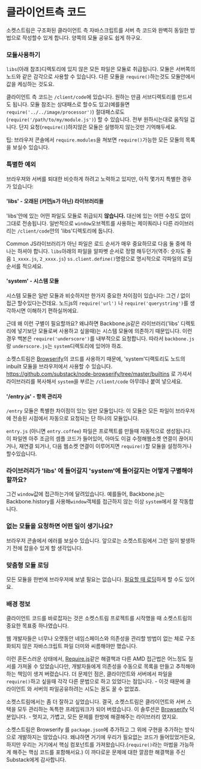 # 클라이언트측 코드
<!---# Client-Side Code-->

소켓스트림은 구조화된 클라이언트 측 자바스크립트를 서버 측 코드와 완벽히 동일한 방법으로 작성할수 있게 합니다. 양쪽의 모듈 공유도 쉽게 하구요.
<!--SocketStream allows you to write and structure client-side Javascript in exactly the same way as server-side code, allowing you to easily share modules between both.-->

### 모듈사용하기
<!---### How to use Modules-->

`libs`(아래 참조)디렉토리에 있지 않은 모든 파일은 모듈로 취급됩니다. 모듈은 서버쪽의 노드와 같은 감각으로 사용할 수 있습니다. 다른 모듈을  `require()`하는것도 모듈안에서 값을 케싱하는 것도요.
<!--All files which aren't `libs` (see below) are treated as modules. You have exactly the same ability to export functions, `require()` other modules, and cache values within modules as you do when writing server-side code in Node.js.-->

클라이언트 측 코드는 `/client/code`에 있습니다. 원하는 만큼 서브디렉토리를 만드셔도 됩니다. 모듈 참조는 상대패스로 할수도 있고(예를들면`require('../../image/processor')`) 절대패스로도(`require('/path/to/my/module.js')`) 할 수 있습니다. 전부 원하시는대로 움직일 겁니다. 단지 요청(`require()`)하지않은 모듈은 실행하지 않는것만 기억해두세요.
<!--Client-side code lives in `/client/code`. Create as many subdirectories as you wish. Reference your modules relatively, e.g. `require('../../image/processor')`, or absolutely `require('/path/to/my/module.js')`. It all work as you would expect, just bear in mind a module will never be executed unless it is explicitly `require()`'d.-->

팁: 브라우저 콘솔에서 `require.modules`을 쳐보면 `require()`가능한 모든 모듈의 목록을 보실수 있습니다.
<!--Top tip: Type `require.modules` in the browser console to see a list of all modules you can `require()` in your app-->


### 특별한 예외
<!---### Special Exceptions-->

브라우져와 서버를 퇴대한 비슷하게 하려고 노력하고 있지만, 아직 몇가지 특별한 경우가 있습니다:
<!--While we try to keep the experience between browser and server as similar as possible, there are a few special cases to be aware of:-->


#### 'libs' - 오래된 (커먼js가 아닌) 라이브러리들
<!---#### 'libs' - Legacy (non Common JS) Libraries-->

'libs'안에 있는 어떤 파일도 모듈로 취급되지 **않습니다.** 대신에 있는 어떤 수정도 없이 그대로 전송됩니다.  일반적으로 `window`오브젝트를 사용하는 제이쿼리나 다른 라이브러리는 `/client/code`안의 'libs'디렉토리에 둡니다.
<!--Any file which lives in a directory called 'libs' will NOT be served as a module. Instead these files will be sent as-is without any modification. Typically you'll want to ensure jQuery and other libraries which use the `window` variable are always placed in a `/client/code` directory called 'libs'.-->

Common JS라이브러리가 아닌 파일은 로드 순서가 매우 중요하므로 다음 둘 중에 하나는 하셔야 합니다. `libs`아래의 파일을 알파벳 순서로 정렬 해두던가(역주: 숫자도 좋음 `1_xxxx.js`, `2_xxxx.js`) `ss.client.define()`명령으로 명시적으로 각파일의 로딩순서를 적으세요.
<!--As load order is critically important for non Common JS libraries **either** name your files alphanumerically within the `libs` directory **or** list each file explicitly in your `ss.client.define()` command - your choice.-->


#### 'system' - 시스템 모듈
<!---#### 'system' - System Modules-->

시스템 모듈은 일반 모듈과 비슷하지만 한가지 중요한 차이점이 있습니다: 그건 / 없이 접근 할수있다는건데요. 노드js의 `require('url')` 나 `require('querystring')`를 생각하시면 이해하기 편하실꺼에요.
<!--System modules are similar to regular modules but with one important difference: they are accessed without a leading slash - just like you would `require('url')` or `require('querystring')` in Node.js.-->

근데 왜 이런 구별이 필요할까요? 왜냐하면 Backbone.js같은 라이브러리('libs' 디렉토리에 넣기보단 모듈로써 사용하고 싶을때)는 시스템 모듈에 의존하기 때문입니다. 이런 경우 백본은 `require('underscore')`를 내부적으로 요청합니다. 따라서 `backbone.js`랑 `underscore.js`는 `system`디렉토리에 있어야 하죠.
<!--So why do we need this distinction? Because some libraries such as Backbone.js (when used as a module, rather than in a 'libs' directory) depend upon other system modules. In this case Backbone calls `require('underscore')` internally, therefore both `backbone.js` and `underscore.js` must live in a `system` directory.-->

소켓스트림은 [Browserify](https://github.com/substack/node-browserify)의 코드를 사용하기 때문에, 'system'디랙토리도 노드의 inbuilt 모듈을 브라우저에서 사용할 수 있습니다.  https://github.com/substack/node-browserify/tree/master/builtins 로 가셔서 라이브러리를 복사해서 `system`을 부르는 `/client/code` 아무데나 붙여 넣으세요.
<!--As SocketStream uses code from [Browserify](https://github.com/substack/node-browserify), the 'system' directory also allows you to use one of Node's inbuilt modules in the browser. Just head over to https://github.com/substack/node-browserify/tree/master/builtins and copy the libraries you need into any directory within `/client/code` called `system`.-->


#### '/entry.js' - 항목 관리자
<!---#### '/entry.js' - A single point of entry-->

`/entry` 모듈은 특별한 차이점이 있는 일반 모듈입니다: 이 모듈은 모든 파일이 브라우저에 전송된 시점에서 자동으로 요청되는 단 하나의 모듈입니다.
<!--The `/entry` module is a regular module with a special distinction: it is the only module to be required automatically once all files have been sent to the browser.-->

`entry.js` (아니면 `entry.coffee`) 파일은 프로젝트를 만들때 자동적으로 생성됩니다. 이 파일엔 아주 조금의 셈플 코드가 들어있어, 아마도 이걸 수정해웹소켓 연결이 끊어지거나,  재연결 되거나, 다음 웹소켓 연결이 이루어지면 `require()`할 모듈을 설정하거나 할수있습니다.
<!--The `entry.js` (or `entry.coffee`) file is created for you by default when you make a new project. It contains a small amount of boiler-plate code which you may modify to handle the websocket connection going down, reconnecting, and (critically), what module to `require()` next once the websocket connection is established.-->


### 라이브러리가 'libs' 에 들어갈지 'system'에 들어갈지는 어떻게 구별해야 할까요?
<!---### Should I put library X in 'libs' or 'system'?-->

그건 `window`값에 접근하는가에 달려있습니다. 예를들어, Backbone.js는 Backbone.history를 사용해`window`객체를 접근하지 않는 이상 `system`에서 잘 작동합니다.
<!--It depends if it needs access to the `window` variable. For example, Backbone.js works great as a `system` module unless you're using Backbone.history as this requires access to `window`.-->


### 없는 모듈을 요청하면 어떤 일이 생기나요?
<!---### What happens if I try to require a module which doesn't exist?-->

브라우저 콘솔에서 에러를 보실수 있습니다. 앞으로는 소켓스트림에서 그런 일이 발생하기 전에 잡을수 있게 할 생각입니다.
<!--You'll see an error in the browser's console. In the future SocketStream will be able to catch these problems before they arise.-->


### 맞춤형 모듈 로딩
<!---### Loading modules on demand-->

모든 모듈을 한번에 브라우저에 보낼 필요는 없습니다. [필요할 때 로딩](https://github.com/socketstream/socketstream/blob/master/doc/guide/en/loading_assets_on_demand.md)하게 할 수도 있어요.
<!--You don't necessarily have to send all modules to the browser at once, you can also [load them on demand](https://github.com/socketstream/socketstream/blob/master/doc/guide/en/loading_assets_on_demand.md).-->


### 배경 정보
<!---### Background info-->

클라이언트 코드를 바로잡자는 것은 소켓스트림 프로젝트를 시작했을 때 소켓스트림의 중요한 목표중 하나였습니다.
<!--Getting client-code right was a major goal for SocketStream from the beginning.-->

웹 개발자들은 너무나 오랫동안 네임스페이스와 의존성을 관리할 방법이 없는 체로 구조화되지 않은 자바스크립트 파일 더미와 씨름해야만 했습니다.
<!--For too long web developers have had to wade through a mess of unstructured JavaScript files without anyway to manage namespacing or dependencies.-->

이런 혼돈스러운 상태에서, [Require.js](http://requirejs.org)같은 해결책과 다른 AMD 접근법은 어느정도 질서를 가져올 수 있었습니다만, 개발자들에게 의존성을 수동으로 목록을 만들고 추적해야하는 책임이 생겨 버렸습니다. 더 문제인 점은, 클라이언트와 서버에서 파일을 `require()`하고 싶을때 각각 다른 문법으로 하고 있었다는 점입니다. - 이것 때문에 클라이언트 와 서버의 파일공유하려는 시도는 꿈도 꿀 수 없었죠.
<!--Solutions such as [Require.js](http://requirejs.org) and other AMD approaches have successfully brought order to chaos, but put the onus on the developer to manually track and list dependencies. What's more, they use a different syntax to `require()` files - instantly killing all hopes of sharing the same file between the client and server.-->

소켓스트림에서는 좀 더 잘하고 싶었습니다. 결국, 소켓스트림은 클라이언트와 서버 스택을 모두 관리하는 독특한 프레임워크가 되어 버렸습니다. 이 솔루션은 [Browserify](https://github.com/substack/node-browserify) 덕분입니다. - 멋지고, 가볍고, 모든 문제를 한방에 해결해주는 라이브러리 였지요.
<!--We wanted to do much better with SocketStream. After all, we are in the unique position of managing both the client and server stack. The solution came in the form of [Browserify](https://github.com/substack/node-browserify) - an awesome, lightweight, library which solves all these problems once and for all.-->

소켓스트림은 Browserify 를 `package.json`에 추가하고 그 위에 구현을 추가하는 방식으로 개발하지는 않았습니다. 왜냐하면 거기에 우리가 필요없는 코드가 들어있었거든요, 하지만 우리는 거기에서 핵심 컴포넌트를 가져왔습니다.(`require()`라는 마법을 가능하게 해주는 핵심 코드를 포함해서요.) 이 까다로운 문제에 대한 깔끔한 해결책을 주신 Substack에게 감사합니다.
<!--SocketStream doesn't depend upon the Browserify module (as it contains code we don't need), but we use major components from it (including the critical code which performs all the `require()` magic). Our thanks go to Substack for coming up with a clean solution to a very tricky problem.-->
